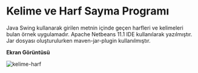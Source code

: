 # Kelime ve Harf Sayma Programı

Java Swing kullanarak girilen metnin içinde geçen harfleri ve kelimeleri bulan örnek uygulamadır. Apache Netbeans 11.1 IDE kullanılarak yazılmıştır. Jar dosyası oluşturulurken maven-jar-plugin kullanılmıştır.

**Ekran Görüntüsü**

![kelime-harf](https://github.com/mertkolgu/java-swing-examples/blob/master/kelime-harf-sayma-programi/screenshots/ss.png)

